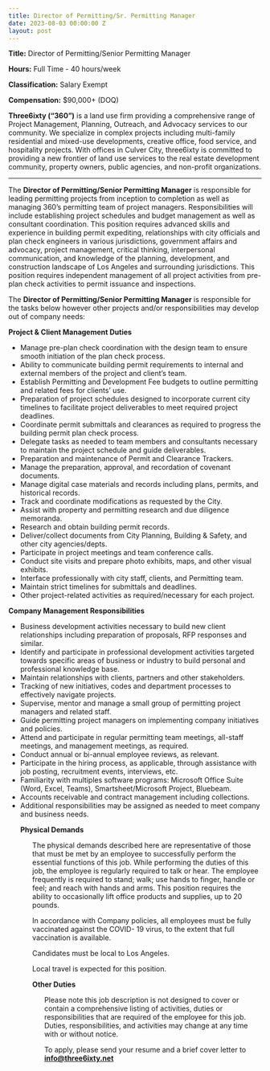 ```yaml
---
title: Director of Permitting/Sr. Permitting Manager
date: 2023-08-03 00:00:00 Z
layout: post
---
```


**Title:** Director of Permitting/Senior Permitting Manager

**Hours:** Full Time - 40 hours/week

**Classification:** Salary Exempt
 
**Compensation:** $90,000+ (DOQ)

**Three6ixty (“360”)** is a land use firm providing a comprehensive range of Project Management, Planning, Outreach, and Advocacy services to our community. We specialize in complex projects including multi-family residential and mixed-use developments, creative office, food service, and hospitality projects. With offices in Culver City, three6ixty is committed to providing a new frontier of land use services to the real estate development community, property owners, public agencies, and non-profit organizations.

<hr />

The **Director of Permitting/Senior Permitting Manager** is responsible for leading permitting projects from inception to completion as well as managing 360’s permitting team of project managers.  Responsibilities will include establishing project schedules and budget management as well as consultant coordination. This position requires advanced skills and experience in building permit expediting, relationships with city officials and plan check engineers in various jurisdictions, government affairs and advocacy, project management, critical thinking, interpersonal communication, and knowledge of the planning, development, and construction landscape of Los Angeles and surrounding jurisdictions. This position requires independent management of all project activities from pre-plan check activities to permit issuance and inspections. 

The **Director of Permitting/Senior Permitting Manager** is responsible for the tasks below however other projects and/or responsibilities may develop out of company needs: 

**Project & Client Management Duties**

<ul>
<li>Manage pre-plan check coordination with the design team to ensure smooth initiation of the plan check process. </li>
<li>Ability to communicate building permit requirements to internal and external members of the project and client’s team. </li>
<li>Establish Permitting and Development Fee budgets to outline permitting and related fees for clients’ use.</li>
<li>Preparation of project schedules designed to incorporate current city timelines to facilitate project deliverables to meet required project deadlines. </li>
<li>Coordinate permit submittals and clearances as required to progress the building permit plan check process.</li>
<li>Delegate tasks as needed to team members and consultants necessary to maintain the project schedule and guide deliverables.</li>
<li>Preparation and maintenance of Permit and Clearance Trackers.</li>
<li>Manage the preparation, approval, and recordation of covenant documents. </li>
<li>Manage digital case materials and records including plans, permits, and historical records.</li>
<li>Track and coordinate modifications as requested by the City. </li>
<li>Assist with property and permitting research and due diligence memoranda.</li>
<li>Research and obtain building permit records.</li>
<li>Deliver/collect documents from City Planning, Building & Safety, and other city agencies/depts.</li>
<li>Participate in project meetings and team conference calls.</li>
<li>Conduct site visits and prepare photo exhibits, maps, and other visual exhibits.</li>
<li>Interface professionally with city staff, clients, and Permitting team.</li>
<li>Maintain strict timelines for submittals and deadlines. </li>
<li>Other project-related activities as required/necessary for each project.</li>
</ul>

**Company Management Responsibilities**

<ul>
<li>Business development activities necessary to build new client relationships including preparation of proposals, RFP responses and similar. </li>
<li>Identify and participate in professional development activities targeted towards specific areas of business or industry to build personal and professional knowledge base.  </li>
<li>Maintain relationships with clients, partners and other stakeholders.</li>
<li>Tracking of new initiatives, codes and department processes to effectively navigate projects.</li>
<li>Supervise, mentor and manage a small group of permitting project managers and related staff.</li>
<li>Guide permitting project managers on implementing company initiatives and policies.</li>
<li>Attend and participate in regular permitting team meetings, all-staff meetings, and management meetings, as required. </li>
<li>Conduct annual or bi-annual employee reviews, as relevant.</li>
<li>Participate in the hiring process, as applicable, through assistance with job posting, recruitment events, interviews, etc.</li>
<li>Familiarity with multiples software programs:  Microsoft Office Suite (Word, Excel, Teams), Smartsheet/Microsoft Project, Bluebeam.
<li>Accounts receivable and contract management including collections.
<li>Additional responsibilities may be assigned as needed to meet company and business needs.</li>


**Physical Demands**

<ul>
The physical demands described here are representative of those that must be met by an employee to successfully perform the essential functions of this job. While performing the duties of this job, the employee is regularly required to talk or hear. The employee frequently is required to stand; walk; use hands to finger, handle or feel; and reach with hands and arms. This position requires the ability to occasionally lift office products and supplies, up to 20 pounds.

In accordance with Company policies, all employees must be fully vaccinated against the COVID- 19 virus, to the extent that full vaccination is available.

Candidates must be local to Los Angeles.

Local travel is expected for this position.

**Other Duties**

<ul>
Please note this job description is not designed to cover or contain a comprehensive listing of activities, duties or responsibilities that are required of the employee for this job. Duties, responsibilities, and activities may change at any time with or without notice.

To apply, please send your resume and a brief cover letter to <a href="mailto:info@three6ixty.net">**info@three6ixty.net**</a>
